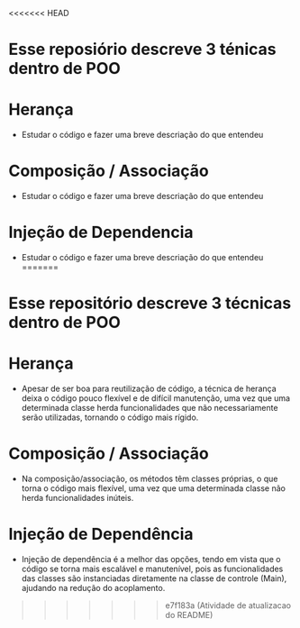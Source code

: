 <<<<<<< HEAD
# Esse reposiório descreve 3 ténicas dentro de POO

# Herança

- Estudar o código e fazer uma breve descriação do que entendeu

# Composição / Associação

- Estudar o código e fazer uma breve descriação do que entendeu

# Injeção de Dependencia

- Estudar o código e fazer uma breve descriação do que entendeu
=======
# Esse repositório descreve 3 técnicas dentro de POO

# Herança

- Apesar de ser boa para reutilização de código, a técnica de herança deixa o código pouco flexível e de difícil manutenção, uma vez que uma determinada classe herda funcionalidades que não necessariamente serão utilizadas, tornando o código mais rígido.

# Composição / Associação

- Na composição/associação, os métodos têm classes próprias, o que torna o código mais flexível, uma vez que uma determinada classe não herda funcionalidades inúteis.

# Injeção de Dependência

- Injeção de dependência é a melhor das opções, tendo em vista que o código se torna mais escalável e manutenível, pois as funcionalidades das classes são instanciadas diretamente na classe de controle (Main), ajudando na redução do acoplamento.
>>>>>>> e7f183a (Atividade de atualizacao do README)
